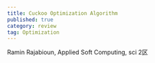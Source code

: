 ```yaml
---
title: Cuckoo Optimization Algorithm
published: true
category: review
tag: Optimization
---
```


Ramin Rajabioun, Applied Soft Computing, sci 2区

## 
